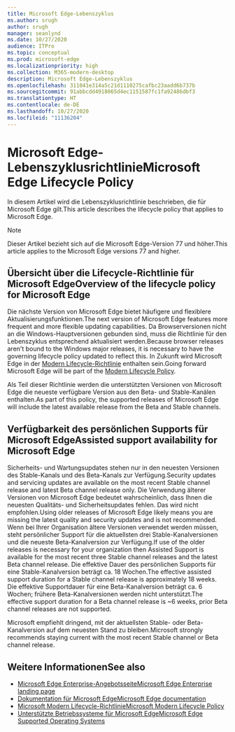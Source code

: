```yaml
---
title: Microsoft Edge-Lebenszyklus
ms.author: srugh
author: srugh
manager: seanlynd
ms.date: 10/27/2020
audience: ITPro
ms.topic: conceptual
ms.prod: microsoft-edge
ms.localizationpriority: high
ms.collection: M365-modern-desktop
description: Microsoft Edge-Lebenszyklus
ms.openlocfilehash: 311041e314a5c21d1110275cafbc23aadd6b737b
ms.sourcegitcommit: 91abbcdd4918065d4ec1151587fc1fa92486dbf3
ms.translationtype: HT
ms.contentlocale: de-DE
ms.lasthandoff: 10/27/2020
ms.locfileid: "11136204"
---
```

# <span data-ttu-id="86fee-103">Microsoft Edge-Lebenszyklusrichtlinie</span><span class="sxs-lookup"><span data-stu-id="86fee-103">Microsoft Edge Lifecycle Policy</span></span>

<span data-ttu-id="86fee-104">In diesem Artikel wird die Lebenszyklusrichtlinie beschrieben, die für Microsoft Edge gilt.</span><span class="sxs-lookup"><span data-stu-id="86fee-104">This article describes the lifecycle policy that applies to Microsoft Edge.</span></span>

> [!NOTE]
> <span data-ttu-id="86fee-105">Dieser Artikel bezieht sich auf die Microsoft Edge-Version 77 und höher.</span><span class="sxs-lookup"><span data-stu-id="86fee-105">This article applies to the Microsoft Edge versions 77 and higher.</span></span>

## <span data-ttu-id="86fee-106">Übersicht über die Lifecycle-Richtlinie für Microsoft Edge</span><span class="sxs-lookup"><span data-stu-id="86fee-106">Overview of the lifecycle policy for Microsoft Edge</span></span>

<span data-ttu-id="86fee-107">Die nächste Version von Microsoft Edge bietet häufigere und flexiblere Aktualisierungsfunktionen.</span><span class="sxs-lookup"><span data-stu-id="86fee-107">The next version of Microsoft Edge features more frequent and more flexible updating capabilities.</span></span> <span data-ttu-id="86fee-108">Da Browserversionen nicht an die Windows-Hauptversionen gebunden sind, muss die Richtlinie für den Lebenszyklus entsprechend aktualisiert werden.</span><span class="sxs-lookup"><span data-stu-id="86fee-108">Because browser releases aren't bound to the Windows major releases, it is necessary to have the governing lifecycle policy updated to reflect this.</span></span> <span data-ttu-id="86fee-109">In Zukunft wird Microsoft Edge in der [Modern Lifecycle-Richtlinie](https://support.microsoft.com/help/30881/modern-lifecycle-policy) enthalten sein.</span><span class="sxs-lookup"><span data-stu-id="86fee-109">Going forward Microsoft Edge will be part of the [Modern Lifecycle Policy](https://support.microsoft.com/help/30881/modern-lifecycle-policy).</span></span>

<span data-ttu-id="86fee-110">Als Teil dieser Richtlinie werden die unterstützten Versionen von Microsoft Edge die neueste verfügbare Version aus den Beta- und Stable-Kanälen enthalten.</span><span class="sxs-lookup"><span data-stu-id="86fee-110">As part of this policy, the supported releases of Microsoft Edge will include the latest available release from the Beta and Stable channels.</span></span>

## <span data-ttu-id="86fee-111">Verfügbarkeit des persönlichen Supports für Microsoft Edge</span><span class="sxs-lookup"><span data-stu-id="86fee-111">Assisted support availability for Microsoft Edge</span></span>
<span data-ttu-id="86fee-112">Sicherheits- und Wartungsupdates stehen nur in den neuesten Versionen des Stable-Kanals und des Beta-Kanals zur Verfügung.</span><span class="sxs-lookup"><span data-stu-id="86fee-112">Security updates and servicing updates are available on the most recent Stable channel release and latest Beta channel release only.</span></span> <span data-ttu-id="86fee-113">Die Verwendung älterer Versionen von Microsoft Edge bedeutet wahrscheinlich, dass Ihnen die neuesten Qualitäts- und Sicherheitsupdates fehlen. Das wird nicht empfohlen.</span><span class="sxs-lookup"><span data-stu-id="86fee-113">Using older releases of Microsoft Edge likely means you are missing the latest quality and security updates and is not recommended.</span></span> <span data-ttu-id="86fee-114">Wenn bei Ihrer Organisation ältere Versionen verwendet werden müssen, steht persönlicher Support für die aktuellsten drei Stable-Kanalversionen und die neueste Beta-Kanalversion zur Verfügung.</span><span class="sxs-lookup"><span data-stu-id="86fee-114">If use of the older releases is necessary for your organization then Assisted Support is available for the most recent three Stable channel releases and the latest Beta channel release.</span></span>  <span data-ttu-id="86fee-115">Die effektive Dauer des persönlichen Supports für eine Stable-Kanalversion beträgt ca. 18 Wochen.</span><span class="sxs-lookup"><span data-stu-id="86fee-115">The effective assisted support duration for a Stable channel release is approximately 18 weeks.</span></span> <span data-ttu-id="86fee-116">Die effektive Supportdauer für eine Beta-Kanalversion beträgt ca. 6 Wochen; frühere Beta-Kanalversionen werden nicht unterstützt.</span><span class="sxs-lookup"><span data-stu-id="86fee-116">The effective support duration for a Beta channel release is ~6 weeks, prior Beta channel releases are not supported.</span></span>

<span data-ttu-id="86fee-117">Microsoft empfiehlt dringend, mit der aktuellsten Stable- oder Beta-Kanalversion auf dem neuesten Stand zu bleiben.</span><span class="sxs-lookup"><span data-stu-id="86fee-117">Microsoft strongly recommends staying current with the most recent Stable channel or Beta channel release.</span></span>



## <span data-ttu-id="86fee-118">Weitere Informationen</span><span class="sxs-lookup"><span data-stu-id="86fee-118">See also</span></span>

- [<span data-ttu-id="86fee-119">Microsoft Edge Enterprise-Angebotsseite</span><span class="sxs-lookup"><span data-stu-id="86fee-119">Microsoft Edge Enterprise landing page</span></span>](https://aka.ms/EdgeEnterprise)
- [<span data-ttu-id="86fee-120">Dokumentation für Microsoft Edge</span><span class="sxs-lookup"><span data-stu-id="86fee-120">Microsoft Edge documentation</span></span>](https://docs.microsoft.com/DeployEdge/)
- [<span data-ttu-id="86fee-121">Microsoft Modern Lifecycle-Richtlinie</span><span class="sxs-lookup"><span data-stu-id="86fee-121">Microsoft Modern Lifecycle Policy</span></span>](https://support.microsoft.com/help/30881/modern-lifecycle-policy)
- [<span data-ttu-id="86fee-122">Unterstützte Betriebssysteme für Microsoft Edge</span><span class="sxs-lookup"><span data-stu-id="86fee-122">Microsoft Edge Supported Operating Systems</span></span>](https://docs.microsoft.com/DeployEdge/microsoft-edge-supported-operating-systems)
